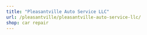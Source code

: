 ```yaml
---
title: "Pleasantville Auto Service LLC"
url: /pleasantville/pleasantville-auto-service-llc/
shop: car repair
---
```

